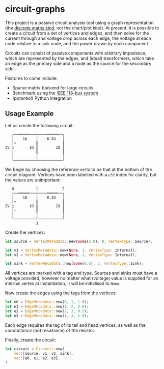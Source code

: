 # circuit-graphs

This project is a passive circuit analysis tool using a graph representation
(the [discrete maths kind][graphs], not the chart/plot kind). At present, it is
possible to create a circuit from a set of vertices and edges, and then solve
for the current through and voltage drop across each edge, the voltage at each
node relative to a sink node, and the power drawn by each component.

Circuits can consist of passive components with arbitrary impedance, which are
represented by the edges, and (ideal) transformers, which take an edge as the
primary side and a node as the source for the secondary side.

Features to come include:

* Sparse matrix backend for large circuits
* Benchmark using the [IEEE 118-bus system][ieee_118]
* *(potential)* Python integration

## Usage Example

Let us create the following circuit:
```script
   ┌──═════───┬────═════──┐
   │    1Ω    │    0.5Ω   │
   │+         ║           ║ 
2V ◯       1Ω ║        2Ω ║
   │-         ║           ║
   │          │           │
   └──────────┴───────────┘
```

We begin by choosing the reference vertx to be that at the bottom of the circuit
diagram. Vertices have been labelled with a `u32` index for clarity, but the 
values are unimportant:
```script
   0          1           2
   ┌──═════───┬────═════──┐
   │    1Ω    │    0.5Ω   │
   │+         ║           ║ 
2V ◯       1Ω ║        2Ω ║
   │-         ║           ║
   │          │           │
   └──────────┴───────────┘
              3
```

Create the vertices:
```rust
let source = VertexMetadata::new(Some(2.0), 0, VertexType::Source);

let v1 = VertexMetadata::new(None, 1, VertexType::Internal);
let v2 = VertexMetadata::new(None, 2, VertexType::Internal);

let sink = VertexMetadata::new(Some(0.0), 3, VertexType::Sink);
```

All vertices are marked with a tag and type. Sources and sinks must have a
voltage provided, however no matter what (voltage) value is supplied for an
internal vertex at instantiation, it will be initialised to `None`.

Now create the edges using the tags from the vertices:
```rust
let e0 = EdgeMetadata::new(0, 1, 1.0);
let e1 = EdgeMetadata::new(1, 2, 2.0);
let e2 = EdgeMetadata::new(2, 3, 0.5);
let e3 = EdgeMetadata::new(1, 3, 1.0);
```

Each edge requires the tag of its tail and head vertices, as well as the
*conductance* (not resistance) of the resistor.

Finally, create the circuit:
```rust
let circuit = Circuit::new(
    vec![source, v1, v2, sink],
    vec![e0, e1, e2, e3],
)
```

[graphs]: <https://en.wikipedia.org/wiki/Graph_(discrete_mathematics)>
[ieee_118]: <https://icseg.iti.illinois.edu/ieee-118-bus-system/>